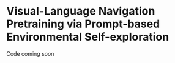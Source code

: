 # Visual-Language Navigation Pretraining via Prompt-based Environmental Self-exploration
Code coming soon